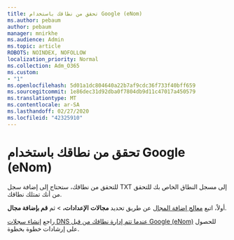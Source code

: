 ```yaml
---
title: تحقق من نطاقك باستخدام Google (eNom)
ms.author: pebaum
author: pebaum
manager: mnirkhe
ms.audience: Admin
ms.topic: article
ROBOTS: NOINDEX, NOFOLLOW
localization_priority: Normal
ms.collection: Adm_O365
ms.custom:
- "1"
ms.openlocfilehash: 5d01a1dc804640a22b7af9cdc36f733f40bff659
ms.sourcegitcommit: 1e86dec31d92dba0f7804db9d11c47017a450579
ms.translationtype: MT
ms.contentlocale: ar-SA
ms.lasthandoff: 02/27/2020
ms.locfileid: "42325910"
---
```

# <a name="verify-your-domain-with-google-enom"></a>تحقق من نطاقك باستخدام Google (eNom)

للتحقق من نطاقك، ستحتاج إلى إضافة سجل TXT إلى مسجل النطاق الخاص بك للتحقق من أنك تمتلك نطاقك. 

أولاً، اتبع [معالج إضافة المجال](https://portal.office.com/adminportal/home#/Domains) عن طريق تحديد **مجالات** **الإعدادات،** \> ثم **قم بإضافة مجال**.
  
راجع [إنشاء سجلات DNS عندما تتم إدارة نطاقك من قبل Google (eNom)](https://docs.microsoft.com/microsoft-365/admin/dns/create-dns-records-for-domain-managed-by-google-enom) للحصول على إرشادات خطوة بخطوة.